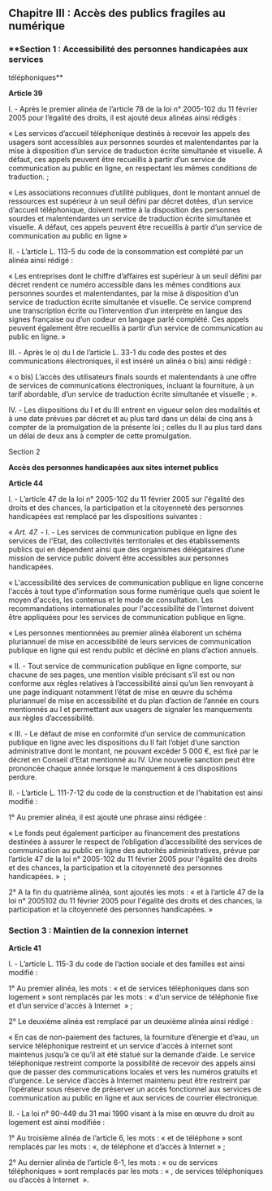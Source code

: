 
Chapitre III : Accès des publics fragiles au numérique
------------------------------------------------------

### **Section 1 : Accessibilité des personnes handicapées aux services 
téléphoniques**

**Article 39**

I. - Après le premier alinéa de l’article 78 de la loi n° 2005-102 du 11 
février 2005 pour l’égalité des droits, il est ajouté deux alinéas ainsi 
rédigés :

« Les services d’accueil téléphonique destinés à recevoir les appels des 
usagers sont accessibles aux personnes sourdes et malentendantes par la mise à 
disposition d’un service de traduction écrite simultanée et visuelle. A défaut, 
ces appels peuvent être recueillis à partir d’un service de communication au 
public en ligne, en respectant les mêmes conditions de traduction. ;

« Les associations reconnues d’utilité publiques, dont le montant annuel de 
ressources est supérieur à un seuil défini par décret dotées, d’un service 
d’accueil téléphonique, doivent mettre à la disposition des personnes sourdes 
et malentendantes un service de traduction écrite simultanée et visuelle. A 
défaut, ces appels peuvent être recueillis à partir d’un service de 
communication au public en ligne »

II. - L’article L. 113-5 du code de la consommation est complété par un alinéa 
ainsi rédigé :

« Les entreprises dont le chiffre d’affaires est supérieur à un seuil défini 
par décret rendent ce numéro accessible dans les mêmes conditions aux personnes 
sourdes et malentendantes, par la mise à disposition d’un service de traduction 
écrite simultanée et visuelle. Ce service comprend une transcription écrite ou 
l’intervention d’un interprète en langue des signes française ou d’un codeur en 
langage parlé complété. Ces appels peuvent également être recueillis à partir 
d’un service de communication au public en ligne. »

III. - Après le o) du I de l’article L. 33-1 du code des postes et des 
communications électroniques, il est inséré un alinéa o bis) ainsi rédigé :

« o bis) L’accès des utilisateurs finals sourds et malentendants à une offre de 
services de communications électroniques, incluant la fourniture, à un tarif 
abordable, d’un service de traduction écrite simultanée et visuelle ; ».

IV. - Les dispositions du I et du III entrent en vigueur selon des modalités et 
à une date prévues par décret et au plus tard dans un délai de cinq ans à 
compter de la promulgation de la présente loi ; celles du II au plus tard dans 
un délai de deux ans à compter de cette promulgation.

Section 2 

**Accès des personnes handicapées aux sites internet publics**

**Article 44**

I. - L’article 47 de la loi n° 2005-102 du 11 février 2005 sur l'égalité des 
droits et des chances, la participation et la citoyenneté des personnes 
handicapées est remplacé par les dispositions suivantes :

« *Art. 47.* - I. - Les services de communication publique en ligne des 
services de l'Etat, des collectivités territoriales et des établissements 
publics qui en dépendent ainsi que des organismes délégataires d’une mission de 
service public doivent être accessibles aux personnes handicapées.

« L'accessibilité des services de communication publique en ligne concerne 
l'accès à tout type d'information sous forme numérique quels que soient le 
moyen d'accès, les contenus et le mode de consultation. Les recommandations 
internationales pour l'accessibilité de l'internet doivent être appliquées pour 
les services de communication publique en ligne.

« Les personnes mentionnées au premier alinéa élaborent un schéma pluriannuel 
de mise en accessibilité de leurs services de communication publique en ligne 
qui est rendu public et décliné en plans d’action annuels.

« II. - Tout service de communication publique en ligne comporte, sur chacune 
de ses pages, une mention visible précisant s’il est ou non conforme aux règles 
relatives à l’accessibilité ainsi qu’un lien renvoyant à une page indiquant 
notamment l’état de mise en œuvre du schéma pluriannuel de mise en 
accessibilité et du plan d’action de l’année en cours mentionnés au I et 
permettant aux usagers de signaler les manquements aux règles d’accessibilité.

« III. - Le défaut de mise en conformité d’un service de communication publique 
en ligne avec les dispositions du II fait l’objet d’une sanction administrative 
dont le montant, ne pouvant excéder 5 000 €, est fixé par le décret en Conseil 
d’Etat mentionné au IV. Une nouvelle sanction peut être prononcée chaque année 
lorsque le manquement à ces dispositions perdure.

II. - L’article L. 111-7-12 du code de la construction et de l’habitation est 
ainsi modifié :

1° Au premier alinéa, il est ajouté une phrase ainsi rédigée :

« Le fonds peut également participer au financement des prestations destinées à 
assurer le respect de l’obligation d’accessibilité des services de 
communication au public en ligne des autorités administratives, prévue par 
l’article 47 de la loi n° 2005-102 du 11 février 2005 pour l'égalité des droits 
et des chances, la participation et la citoyenneté des personnes handicapées. » 
;

2° A la fin du quatrième alinéa, sont ajoutés les mots : « et à l’article 47 de 
la loi n° 2005102 du 11 février 2005 pour l'égalité des droits et des chances, 
la participation et la citoyenneté des personnes handicapées. »




### **Section 3 : Maintien de la connexion internet**

**Article 41**

I. - L’article L. 115-3 du code de l’action sociale et des familles est ainsi 
modifié :

1° Au premier alinéa, les mots : « et de services téléphoniques dans son 
logement » sont remplacés par les mots : « d'un service de téléphonie fixe et 
d’un service d'accès à Internet  » ;

2° Le deuxième alinéa est remplacé par un deuxième alinéa ainsi rédigé :

« En cas de non-paiement des factures, la fourniture d’énergie et d’eau, un 
service téléphonique restreint et un service d'accès à internet sont maintenus 
jusqu’à ce qu’il ait été statué sur la demande d’aide. Le service téléphonique 
restreint comporte la possibilité de recevoir des appels ainsi que de passer 
des communications locales et vers les numéros gratuits et d’urgence. Le 
service d’accès à Internet maintenu peut être restreint par l’opérateur sous 
réserve de préserver un accès fonctionnel aux services de communication au 
public en ligne et aux services de courrier électronique.

II. - La loi n° 90-449 du 31 mai 1990 visant à la mise en œuvre du droit au 
logement est ainsi modifiée :

1° Au troisième alinéa de l’article 6, les mots : « et de téléphone » sont 
remplacés par les mots : «, de téléphone et d’accès à Internet » ;

2° Au dernier alinéa de l’article 6-1, les mots : « ou de services 
téléphoniques » sont remplacés par les mots : « , de services téléphoniques ou 
d’accès à Internet  ».
